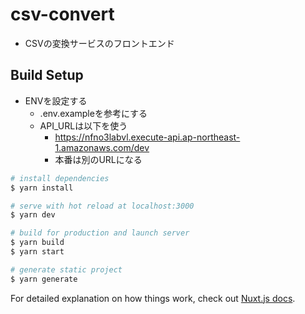 # csv-convert

- CSVの変換サービスのフロントエンド

## Build Setup
- ENVを設定する
  - .env.exampleを参考にする
  - API_URLは以下を使う
    - https://nfno3labvl.execute-api.ap-northeast-1.amazonaws.com/dev
    - 本番は別のURLになる

```bash
# install dependencies
$ yarn install

# serve with hot reload at localhost:3000
$ yarn dev

# build for production and launch server
$ yarn build
$ yarn start

# generate static project
$ yarn generate
```

For detailed explanation on how things work, check out [Nuxt.js docs](https://nuxtjs.org).
